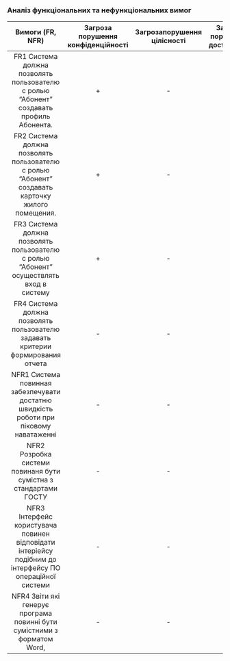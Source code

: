 ### Аналіз функціональних та нефункціональних вимог
| Вимоги (FR, NFR) | Загроза порушення конфіденційності | Загрозапорушення цілісності | Загроза порушення доступності |
|:-----------:|:---------:|:-----------:|:---------:|
| FR1 Система должна позволять пользователю с ролью “Абонент” создавать профиль Абонента.  | + | - | - |
| FR2 Система должна позволять пользователю с ролью “Абонент” создавать карточку жилого помещения.  | + | - | + |
| FR3 Система должна позволять пользователю  с ролью “Абонент” осуществлять вход в систему | + | - | + |
| FR4 Система должна позволять пользователю задавать критерии формирования отчета | - | - | - |
| NFR1 Система повинная забезпечувати достатню швидкість роботи при піковому наватаженні | - | - | + |
| NFR2 Розробка системи повинаня бути сумістна з стандартами ГОСТУ | - | - | - |
| NFR3 Інтерфейс користувача повинен відповідати інтеріейсу подібним до інтерфейсу ПО операційної системи | - | - | - |
| NFR4 Звіти які генерує програма повинні бути сумістними з форматом Word,  | - | - | - |
